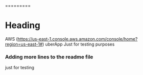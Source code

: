 
=========
# Heading
AWS (https://us-east-1.console.aws.amazon.com/console/home?region=us-east-1#)
uberApp
Just for testing purposes
### Adding more lines to the readme file
just for testing
